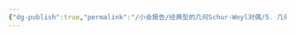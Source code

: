 ```yaml
---
{"dg-publish":true,"permalink":"/小会报告/经典型的几何Schur-Weyl对偶/5. 几何仿射Schur-Weyl对偶_Hopf代数的余理想结构, 正性/","dgPassFrontmatter":true,"created":"2024-07-16T21:31:27.759+08:00","updated":"2024-07-18T19:50:59.043+08:00"}
---
```


